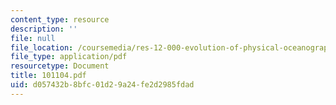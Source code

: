 ```yaml
---
content_type: resource
description: ''
file: null
file_location: /coursemedia/res-12-000-evolution-of-physical-oceanography-spring-2007/d057432b8bfc01d29a24fe2d2985fdad_101104.pdf
file_type: application/pdf
resourcetype: Document
title: 101104.pdf
uid: d057432b-8bfc-01d2-9a24-fe2d2985fdad
---
```

